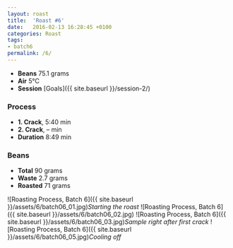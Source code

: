 ```yaml
---
layout: roast
title:  'Roast #6'
date:   2016-02-13 16:28:45 +0100
categories: Roast
tags:
- batch6
permalink: /6/
---
```


* **Beans** 75.1 grams
* **Air** 5°C
* **Session** [Goals]({{ site.baseurl }}/session-2/)

### Process

* **1. Crack**, 5:40 min
* **2. Crack**, – min
* **Duration** 8:49 min

### Beans

* **Total** 90 grams
* **Waste** 2.7 grams
* **Roasted** 71 grams

![Roasting Process, Batch 6]({{ site.baseurl }}/assets/6/batch06_01.jpg)*Starting the roast*
![Roasting Process, Batch 6]({{ site.baseurl }}/assets/6/batch06_02.jpg)
![Roasting Process, Batch 6]({{ site.baseurl }}/assets/6/batch06_03.jpg)*Sample right after first crack*
![Roasting Process, Batch 6]({{ site.baseurl }}/assets/6/batch06_05.jpg)*Cooling off*
